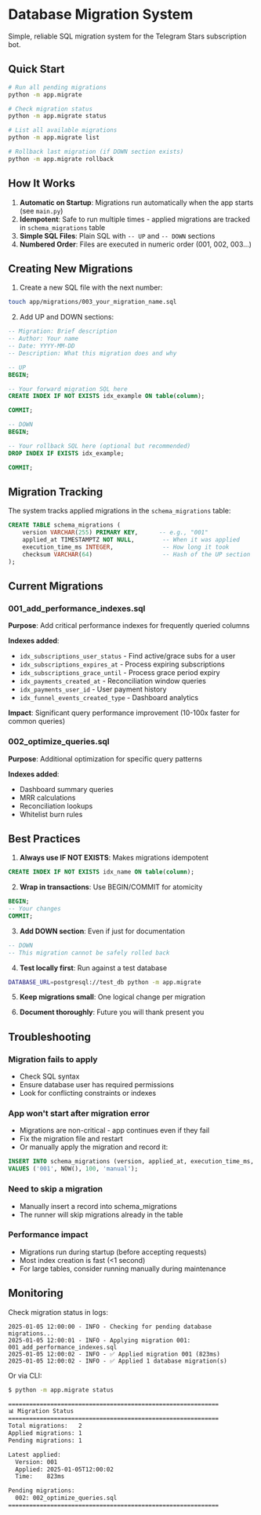 # Database Migration System

Simple, reliable SQL migration system for the Telegram Stars subscription bot.

## Quick Start

```bash
# Run all pending migrations
python -m app.migrate

# Check migration status
python -m app.migrate status

# List all available migrations
python -m app.migrate list

# Rollback last migration (if DOWN section exists)
python -m app.migrate rollback
```

## How It Works

1. **Automatic on Startup**: Migrations run automatically when the app starts (see `main.py`)
2. **Idempotent**: Safe to run multiple times - applied migrations are tracked in `schema_migrations` table
3. **Simple SQL Files**: Plain SQL with `-- UP` and `-- DOWN` sections
4. **Numbered Order**: Files are executed in numeric order (001, 002, 003...)

## Creating New Migrations

1. Create a new SQL file with the next number:
```bash
touch app/migrations/003_your_migration_name.sql
```

2. Add UP and DOWN sections:
```sql
-- Migration: Brief description
-- Author: Your name
-- Date: YYYY-MM-DD
-- Description: What this migration does and why

-- UP
BEGIN;

-- Your forward migration SQL here
CREATE INDEX IF NOT EXISTS idx_example ON table(column);

COMMIT;

-- DOWN
BEGIN;

-- Your rollback SQL here (optional but recommended)
DROP INDEX IF EXISTS idx_example;

COMMIT;
```

## Migration Tracking

The system tracks applied migrations in the `schema_migrations` table:

```sql
CREATE TABLE schema_migrations (
    version VARCHAR(255) PRIMARY KEY,      -- e.g., "001"
    applied_at TIMESTAMPTZ NOT NULL,        -- When it was applied
    execution_time_ms INTEGER,              -- How long it took
    checksum VARCHAR(64)                    -- Hash of the UP section
);
```

## Current Migrations

### 001_add_performance_indexes.sql
**Purpose**: Add critical performance indexes for frequently queried columns

**Indexes added**:
- `idx_subscriptions_user_status` - Find active/grace subs for a user
- `idx_subscriptions_expires_at` - Process expiring subscriptions
- `idx_subscriptions_grace_until` - Process grace period expiry
- `idx_payments_created_at` - Reconciliation window queries
- `idx_payments_user_id` - User payment history
- `idx_funnel_events_created_type` - Dashboard analytics

**Impact**: Significant query performance improvement (10-100x faster for common queries)

### 002_optimize_queries.sql
**Purpose**: Additional optimization for specific query patterns

**Indexes added**:
- Dashboard summary queries
- MRR calculations
- Reconciliation lookups
- Whitelist burn rules

## Best Practices

1. **Always use IF NOT EXISTS**: Makes migrations idempotent
```sql
CREATE INDEX IF NOT EXISTS idx_name ON table(column);
```

2. **Wrap in transactions**: Use BEGIN/COMMIT for atomicity
```sql
BEGIN;
-- Your changes
COMMIT;
```

3. **Add DOWN section**: Even if just for documentation
```sql
-- DOWN
-- This migration cannot be safely rolled back
```

4. **Test locally first**: Run against a test database
```bash
DATABASE_URL=postgresql://test_db python -m app.migrate
```

5. **Keep migrations small**: One logical change per migration

6. **Document thoroughly**: Future you will thank present you

## Troubleshooting

### Migration fails to apply
- Check SQL syntax
- Ensure database user has required permissions
- Look for conflicting constraints or indexes

### App won't start after migration error
- Migrations are non-critical - app continues even if they fail
- Fix the migration file and restart
- Or manually apply the migration and record it:
```sql
INSERT INTO schema_migrations (version, applied_at, execution_time_ms, checksum)
VALUES ('001', NOW(), 100, 'manual');
```

### Need to skip a migration
- Manually insert a record into schema_migrations
- The runner will skip migrations already in the table

### Performance impact
- Migrations run during startup (before accepting requests)
- Most index creation is fast (<1 second)
- For large tables, consider running manually during maintenance

## Monitoring

Check migration status in logs:
```
2025-01-05 12:00:00 - INFO - Checking for pending database migrations...
2025-01-05 12:00:01 - INFO - Applying migration 001: 001_add_performance_indexes.sql
2025-01-05 12:00:02 - INFO - ✅ Applied migration 001 (823ms)
2025-01-05 12:00:02 - INFO - ✅ Applied 1 database migration(s)
```

Or via CLI:
```bash
$ python -m app.migrate status

============================================================
📊 Migration Status
============================================================
Total migrations:   2
Applied migrations: 1
Pending migrations: 1

Latest applied:
  Version: 001
  Applied: 2025-01-05T12:00:02
  Time:    823ms

Pending migrations:
  002: 002_optimize_queries.sql
============================================================
```